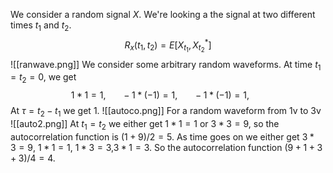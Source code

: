 We consider a random signal $X$. We're looking a the signal at two different times $t_1$ and $t_2$. 
$$ R_x(t_1, t_2) = E[X_{t_1}, X^*_{t_2}] $$
![[ranwave.png]]
We consider some arbitrary random waveforms. At time $t_1 = t_2 = 0$, we get
$$1 * 1 = 1, \hspace{20pt}-1 * (-1) = 1, \hspace{20pt}-1 * (-1) = 1, \hspace{20pt} $$
At $\tau = t_2 - t_1$ we get 1.
![[autoco.png]]
For a random waveform from 1v to 3v
![[auto2.png]]
At $t_1 = t_2$ we either get $1*1=1$ or $3*3 = 9$, so the autocorrelation function is $(1+9)/2 = 5$. As time goes on we either get $3*3=9$, $1*1=1$, $1*3=3$,$3*1=3$. So the autocorrelation function $(9+1+3+3)/4=4$.